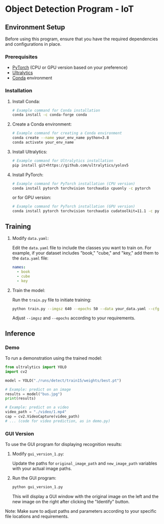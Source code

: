 # Object Detection Program - IoT

## Environment Setup

Before using this program, ensure that you have the required dependencies and configurations in place.

### Prerequisites

- [PyTorch](https://pytorch.org/) (CPU or GPU version based on your preference)
- [Ultralytics](https://github.com/ultralytics/yolov5)
- [Conda](https://docs.conda.io/en/latest/) environment

### Installation

1. Install Conda:

   ```bash
   # Example command for Conda installation
   conda install -c conda-forge conda
   ```

2. Create a Conda environment:

   ```bash
   # Example command for creating a Conda environment
   conda create --name your_env_name python=3.8
   conda activate your_env_name
   ```

3. Install Ultralytics:

   ```bash
   # Example command for Ultralytics installation
   pip install git+https://github.com/ultralytics/yolov5
   ```

4. Install PyTorch:

   ```bash
   # Example command for PyTorch installation (CPU version)
   conda install pytorch torchvision torchaudio cpuonly -c pytorch
   ```

   or for GPU version:

   ```bash
   # Example command for PyTorch installation (GPU version)
   conda install pytorch torchvision torchaudio cudatoolkit=11.1 -c pytorch
   ```

## Training

1. Modify `data.yaml`:

   Edit the `data.yaml` file to include the classes you want to train on. For example, if your dataset includes "book," "cube," and "key," add them to the `data.yaml` file:

   ```yaml
   names:
     - book
     - cube
     - key
   ```

2. Train the model:

   Run the `train.py` file to initiate training:

   ```bash
   python train.py --imgsz 640 --epochs 50 --data your_data.yaml --cfg yolov8n.yaml
   ```

   Adjust `--imgsz` and `--epochs` according to your requirements.

## Inference

### Demo

To run a demonstration using the trained model:

```python
from ultralytics import YOLO
import cv2

model = YOLO("./runs/detect/train15/weights/best.pt")

# Example: predict on an image
results = model("bus.jpg")
print(results)

# Example: predict on a video
video_path = "./video/1.mp4"
cap = cv2.VideoCapture(video_path)
# ... (code for video prediction, as in demo.py)
```

### GUI Version

To use the GUI program for displaying recognition results:

1. Modify `gui_version_1.py`:

   Update the paths for `original_image_path` and `new_image_path` variables with your actual image paths.

2. Run the GUI program:

   ```bash
   python gui_version_1.py
   ```

   This will display a GUI window with the original image on the left and the new image on the right after clicking the "Identify" button.

Note: Make sure to adjust paths and parameters according to your specific file locations and requirements.

